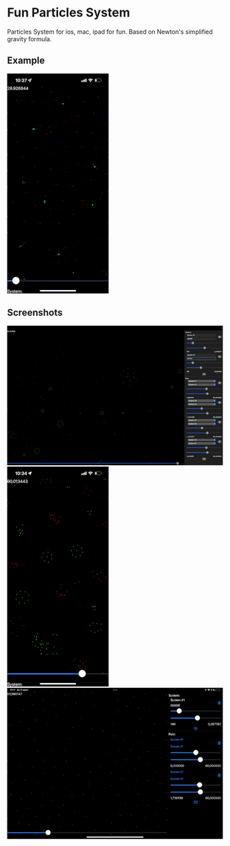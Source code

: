 # Fun Particles System

Particles System for ios, mac, ipad for fun.
Based on Newton's simplified gravity formula.

## Example

![move](Documents/title.gif)

## Screenshots

![mac](Documents/mac.png)
![ios](Documents/ios.png)
![ipad](Documents/ipad.jpeg)
